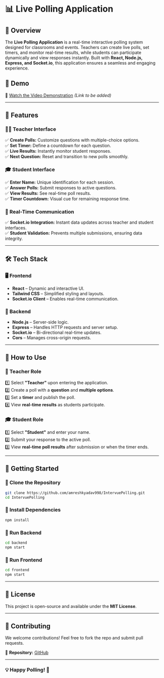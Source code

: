 # 📊 Live Polling Application

## 🚀 Overview
The **Live Polling Application** is a real-time interactive polling system designed for classrooms and events. Teachers can create live polls, set timers, and monitor real-time results, while students can participate dynamically and view responses instantly. Built with **React, Node.js, Express, and Socket.io**, this application ensures a seamless and engaging experience.

## 🎥 Demo
🔗 [Watch the Video Demonstration](#) *(Link to be added)*

---

## 🌟 Features

### 👩‍🏫 Teacher Interface
✅ **Create Polls:** Customize questions with multiple-choice options.  
✅ **Set Timer:** Define a countdown for each question.  
✅ **Live Results:** Instantly monitor student responses.  
✅ **Next Question:** Reset and transition to new polls smoothly.  

### 🎓 Student Interface
✅ **Enter Name:** Unique identification for each session.  
✅ **Answer Polls:** Submit responses to active questions.  
✅ **View Results:** See real-time poll results.  
✅ **Timer Countdown:** Visual cue for remaining response time.  

### 🔄 Real-Time Communication
✅ **Socket.io Integration:** Instant data updates across teacher and student interfaces.  
✅ **Student Validation:** Prevents multiple submissions, ensuring data integrity.  

---

## 🛠️ Tech Stack

### 🖥️ Frontend
- **React** – Dynamic and interactive UI.
- **Tailwind CSS** – Simplified styling and layouts.
- **Socket.io Client** – Enables real-time communication.

### 🔧 Backend
- **Node.js** – Server-side logic.
- **Express** – Handles HTTP requests and server setup.
- **Socket.io** – Bi-directional real-time updates.
- **Cors** – Manages cross-origin requests.

---

## 📌 How to Use

### 🏫 Teacher Role
1️⃣ Select **"Teacher"** upon entering the application.  
2️⃣ Create a poll with a **question** and **multiple options**.  
3️⃣ Set a **timer** and publish the poll.  
4️⃣ View **real-time results** as students participate.  

### 🎓 Student Role
1️⃣ Select **"Student"** and enter your name.  
2️⃣ Submit your response to the active poll.  
3️⃣ View **real-time poll results** after submission or when the timer ends.  

---

## 🚀 Getting Started

### 🔹 Clone the Repository
```sh
git clone https://github.com/amreshkyadav998/IntervuePolling.git
cd IntervuePolling
```

### 🔹 Install Dependencies
```sh
npm install
```

### 🔹 Run Backend
```sh
cd backend
npm start
```

### 🔹 Run Frontend
```sh
cd frontend
npm start
```

---

## 📜 License
This project is open-source and available under the **MIT License**.

---

## 🤝 Contributing
We welcome contributions! Feel free to fork the repo and submit pull requests.

🔗 **Repository:** [GitHub](https://github.com/amreshkyadav998/IntervuePolling)

---

### 💡 Happy Polling! 🎉


